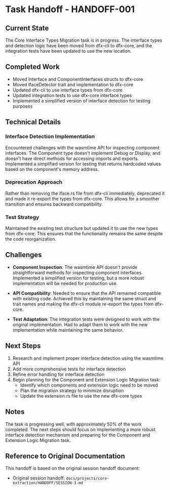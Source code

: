 # Task Handoff - HANDOFF-001

## Current State

The Core Interface Types Migration task is in progress. The interface types and detection logic have been moved from dfx-cli to dfx-core, and the integration tests have been updated to use the new location.

## Completed Work

- Moved Interface and ComponentInterfaces structs to dfx-core
- Moved IfaceDetector trait and implementation to dfx-core
- Updated dfx-cli to use interface types from dfx-core
- Updated integration tests to use dfx-core interface types
- Implemented a simplified version of interface detection for testing purposes

## Technical Details

### Interface Detection Implementation

Encountered challenges with the wasmtime API for inspecting component interfaces. The Component type doesn't implement Debug or Display, and doesn't have direct methods for accessing imports and exports. Implemented a simplified version for testing that returns hardcoded values based on the component's memory address.

### Deprecation Approach

Rather than removing the iface.rs file from dfx-cli immediately, deprecated it and made it re-export the types from dfx-core. This allows for a smoother transition and ensures backward compatibility.

### Test Strategy

Maintained the existing test structure but updated it to use the new types from dfx-core. This ensures that the functionality remains the same despite the code reorganization.

## Challenges

- **Component Inspection**: The wasmtime API doesn't provide straightforward methods for inspecting component interfaces. Implemented a simplified version for testing, but a more robust implementation will be needed for production use.

- **API Compatibility**: Needed to ensure that the API remained compatible with existing code. Achieved this by maintaining the same struct and trait names and making the dfx-cli module re-export the types from dfx-core.

- **Test Adaptation**: The integration tests were designed to work with the original implementation. Had to adapt them to work with the new implementation while maintaining the same behavior.

## Next Steps

1. Research and implement proper interface detection using the wasmtime API
2. Add more comprehensive tests for interface detection
3. Refine error handling for interface detection
4. Begin planning for the Component and Extension Logic Migration task:
   - Identify which components and extension logic need to be moved
   - Plan the migration strategy to minimize disruption
   - Update the extension.rs file to use the new dfx-core types

## Notes

The task is progressing well, with approximately 50% of the work completed. The next steps should focus on implementing a more robust interface detection mechanism and preparing for the Component and Extension Logic Migration task.

## Reference to Original Documentation

This handoff is based on the original session handoff document:

- Original session handoff: `docs/projects/core-extraction/HANDOFF/SESSION-3.md`
